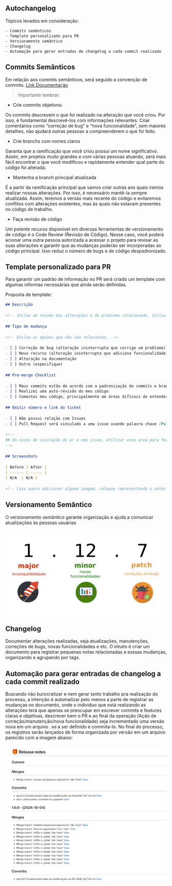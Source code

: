 ## Autochangelog

Tópicos levados em consideração:

```
- Commits semânticos
- Template personalizado para PR
- Versionamento semântico
- Changelog
- Automação para gerar entradas de changelog a cada commit realizado
```

## Commits Semânticos

Em relação aos commits semânticos, será seguido a convenção de commits.
[Link Documentação](link)

> Importante lembrar:

- Crie commits objetivos:

Os commits descrevem o que foi realizado na alteração que você criou. Por isso, é fundamental descrevê-los com informações relevantes. Criar comentários como “correção de bug” e “nova funcionalidade”, sem maiores detalhes, não ajudará outras pessoas a compreenderem o que foi feito.

- Crie branchs com nomes claros

Garanta que a ramificação que você criou possui um nome significativo. Assim, em projetos muito grandes e com várias pessoas atuando, será mais fácil encontrar o que você modificou e rapidamente entender qual parte do código foi alterada.

- Mantenha a branch principal atualizada

É a partir da ramificação principal que vamos criar outras aos quais iremos realizar nossas alterações. Por isso, é necessário mantê-la sempre atualizada. Assim, teremos a versão mais recente do código e evitaremos conflitos com alterações existentes, mas às quais não estavam presentes no código de trabalho.

- Faça revisão de código

Um potente recurso disponível em diversas ferramentas de versionamento de código é o Code Review (Revisão de Código). Nesse caso, você poderá acionar uma outra pessoa autorizada a acessar o projeto para revisar as suas alterações e garantir que as mudanças poderão ser incorporadas ao código principal. Isso reduz o número de bugs e de código despadronizado. 

## Template personalizado para PR

Para garantir um padrão de informação no PR será criado um template com algumas informas necessárias que ainda serão definidas.

Proposta de template:

```md
## Descrição

<!-- Inclua um resumo das alterações e do problema relacionado. Inclua também motivação e contexto relevantes. Liste todas as dependências necessárias para essa alteração. -->

## Tipo de mudança

<!-- Exclua as opções que não são relevantes. -->

- [ ] Correção de bug (alteração ininterrupta que corrige um problema)
- [ ] Novo recurso (alteração ininterrupta que adiciona funcionalidade)
- [ ] Alteração na documentação
- [ ] Outro (especifique)

## Pre-merge Checklist

- [ ] Meus commits estão de acordo com a padronização de commits e branchs estabelecidos. [Gitflow]
- [ ] Realizei uma auto-revisão do meu código
- [ ] Comentei meu código, principalmente em áreas difíceis de entender

## Emitir número e link do ticket

- [ ] Não possui relação com Issues 
- [ ] Pull Request será vinculado a uma issue usando palavra chave [Pull request vinculado a uma issue]

<!--
## Em casos de viculação do pr a uma issue, utilizar essa area para fechamento.
-->

## Screenshots

| Before | After |
| ------ | ----- |
| N/A  | N/A |

<!-- Caso quera adicionar alguma imagem, coloque representando o antes e depois substituindo "N/A">
```



## Versionamento Semântico

O versionamento semântico garante organização e ajuda a comunicar atualizações às pessoas usuárias

<p align="center">
  <img alt="VERSIONAMENTO" src="data/version.png">
</p>

## Changelog

Documentar alterações realizadas, seja atualizações, manutenções, correções de bugs, novas funcionalidades e etc. O intuito é criar um documento para registrar pequenas notas relacionadas a esssas mudanças, organizando e agrupando por tags. 

## Automação para gerar entradas de changelog a cada commit realizado

Buscando não burocratizar e nem gerar tanto trabalho pra realização do processo, a intenção é automatizar pelo menos a parte de registrar as mudanças no documento, onde o individuo que está realizando as alterações terá que apenas se preocupar em escrever commits e features claras e objetivas, descrever bem o PR e ao final da operação (Ação de correção/manutenção/nova funcionalidade) seja incrementado uma versão nova em um arquivo `.md` a ser definido e commita-lo. No final do processo, os registros serão lançados de forma organizada por versão em um arquivo parecido com a imagem abaixo:

<p align="center">
  <img alt="CHANGELOG" src="data/changelog.png">
</p>

